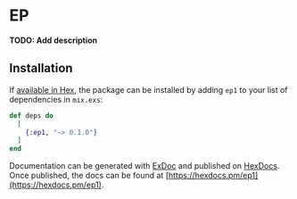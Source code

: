 # EP

**TODO: Add description**

## Installation

If [available in Hex](https://hex.pm/docs/publish), the package can be installed
by adding `ep1` to your list of dependencies in `mix.exs`:

```elixir
def deps do
  [
    {:ep1, "~> 0.1.0"}
  ]
end
```

Documentation can be generated with [ExDoc](https://github.com/elixir-lang/ex_doc)
and published on [HexDocs](https://hexdocs.pm). Once published, the docs can
be found at [https://hexdocs.pm/ep1](https://hexdocs.pm/ep1).


